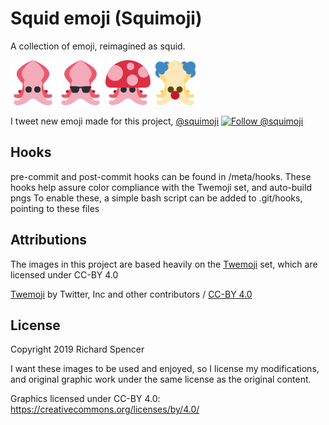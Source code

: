 # Squid emoji (Squimoji)

A collection of emoji, reimagined as squid.

![](/72x72/1f991.png) ![](/72x72/1f60e.png) ![](/72x72/1f344.png) ![](/72x72/1f921.png)

I tweet new emoji made for this project, [@squimoji](https://twitter.com/squimoji) [![Follow @squimoji](http://i.imgur.com/wWzX9uB.png)](https://twitter.com/squimoji?ref_src=twsrc%5Etfw)

## Hooks

pre-commit and post-commit hooks can be found in /meta/hooks.
These hooks help assure color compliance with the Twemoji set, and auto-build pngs
To enable these, a simple bash script can be added to .git/hooks, pointing to these files

## Attributions

The images in this project are based heavily on the [Twemoji](https://github.com/twitter/twemoji) set, which are licensed under CC-BY 4.0

[Twemoji](https://github.com/twitter/twemoji) by Twitter, Inc and other contributors / [CC-BY 4.0](https://creativecommons.org/licenses/by/4.0/)

## License

Copyright 2019 Richard Spencer

I want these images to be used and enjoyed, so I license my modifications, and original graphic work under the same license as the original content.

Graphics licensed under CC-BY 4.0: https://creativecommons.org/licenses/by/4.0/
